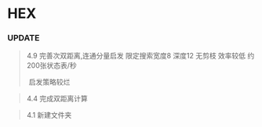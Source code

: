 # HEX

### UPDATE

> 4.9 完善次双距离,连通分量启发  限定搜索宽度8 深度12 无剪枝   效率较低  约200张状态表/秒
>
> ​	启发策略较烂

>4.4  完成双距离计算

> 4.1  新建文件夹

